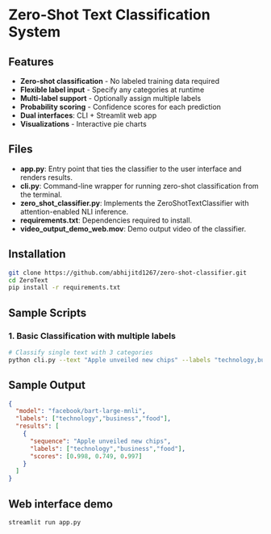 # Zero-Shot Text Classification System

## Features
- **Zero-shot classification** - No labeled training data required  
- **Flexible label input** - Specify any categories at runtime  
- **Multi-label support** - Optionally assign multiple labels  
- **Probability scoring** - Confidence scores for each prediction  
- **Dual interfaces**: CLI + Streamlit web app  
- **Visualizations** - Interactive pie charts  

## Files
- **app.py**: Entry point that ties the classifier to the user interface and renders results.  
- **cli.py**: Command-line wrapper for running zero-shot classification from the terminal.  
- **zero_shot_classifier.py**: Implements the ZeroShotTextClassifier with attention-enabled NLI inference.
- **requirements.txt**: Dependencies required to install.
- **video_output_demo_web.mov**: Demo output video of the classifier.

## Installation
```bash
git clone https://github.com/abhijitd1267/zero-shot-classifier.git
cd ZeroText
pip install -r requirements.txt
```

## Sample Scripts

### 1. Basic Classification with multiple labels
```bash
# Classify single text with 3 categories
python cli.py --text "Apple unveiled new chips" --labels "technology,business,food"
```

## Sample Output
```json
{
  "model": "facebook/bart-large-mnli",
  "labels": ["technology","business","food"],
  "results": [
    {
      "sequence": "Apple unveiled new chips",
      "labels": ["technology","business","food"],
      "scores": [0.998, 0.749, 0.997]
    }
  ]
}
```

## Web interface demo
```bash
streamlit run app.py
```
  
